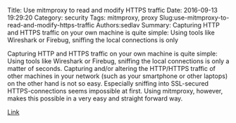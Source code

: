Title: Use mitmproxy to read and modify HTTPS traffic
Date: 2016-09-13 19:29:20
Category: security
Tags: mitmproxy, proxy
Slug:use-mitmproxy-to-read-and-modify-https-traffic
Authors:sedlav
Summary: Capturing HTTP and HTTPS traffic on your own machine is quite simple: Using tools like Wireshark or Firebug, sniffing the local connections is only

> 
Capturing HTTP and HTTPS traffic on your own machine is quite simple: Using tools like Wireshark or Firebug, sniffing the local connections is only a matter of seconds. Capturing and/or altering the HTTP/HTTPS traffic of other machines in your network (such as your smartphone or other laptops) on the other hand is not so easy. Especially sniffing into SSL-secured HTTPS-connections seems impossible at first. Using mitmproxy, however, makes this possible in a very easy and straight forward way.

[Link](https://blog.heckel.xyz/2013/07/01/how-to-use-mitmproxy-to-read-and-modify-https-traffic-of-your-phone/)
